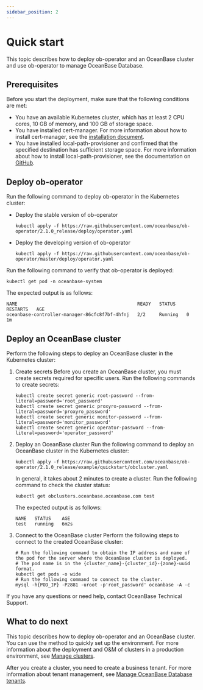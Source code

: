 ```yaml
---
sidebar_position: 2
---
```


# Quick start

This topic describes how to deploy ob-operator and an OceanBase cluster and use ob-operator to manage OceanBase Database.

## Prerequisites

Before you start the deployment, make sure that the following conditions are met:

- You have an available Kubernetes cluster, which has at least 2 CPU cores, 10 GB of memory, and 100 GB of storage space.
- You have installed cert-manager. For more information about how to install cert-manager, see the [installation document](https://cert-manager.io/docs/installation/).
- You have installed local-path-provisioner and confirmed that the specified destination has sufficient storage space. For more information about how to install local-path-provisioner, see the documentation on [GitHub](https://github.com/rancher/local-path-provisioner).

## Deploy ob-operator

Run the following command to deploy ob-operator in the Kubernetes cluster:

- Deploy the stable version of ob-operator

   ```shell
   kubectl apply -f https://raw.githubusercontent.com/oceanbase/ob-operator/2.1.0_release/deploy/operator.yaml
   ```

- Deploy the developing version of ob-operator

   ```shell
   kubectl apply -f https://raw.githubusercontent.com/oceanbase/ob-operator/master/deploy/operator.yaml
   ```

Run the following command to verify that ob-operator is deployed:

```shell
kubectl get pod -n oceanbase-system
```

The expected output is as follows:

```shell
NAME                                            READY   STATUS    RESTARTS   AGE
oceanbase-controller-manager-86cfc8f7bf-4hfnj   2/2     Running   0          1m
```

## Deploy an OceanBase cluster

Perform the following steps to deploy an OceanBase cluster in the Kubernetes cluster:

1. Create secrets
   Before you create an OceanBase cluster, you must create secrets required for specific users. Run the following commands to create secrets:

   ```shell
   kubectl create secret generic root-password --from-literal=password='root_password'
   kubectl create secret generic proxyro-password --from-literal=password='proxyro_password'
   kubectl create secret generic monitor-password --from-literal=password='monitor_password'
   kubectl create secret generic operator-password --from-literal=password='operator_password'
   ```

2. Deploy an OceanBase cluster
   Run the following command to deploy an OceanBase cluster in the Kubernetes cluster:

   ```shell
   kubectl apply -f https://raw.githubusercontent.com/oceanbase/ob-operator/2.1.0_release/example/quickstart/obcluster.yaml
   ```

   In general, it takes about 2 minutes to create a cluster. Run the following command to check the cluster status:

   ```shell
   kubectl get obclusters.oceanbase.oceanbase.com test
   ```

   The expected output is as follows:

   ```shell
   NAME   STATUS    AGE
   test   running   6m2s
   ```

3. Connect to the OceanBase cluster
   Perform the following steps to connect to the created OceanBase cluster:

   ```shell
   # Run the following command to obtain the IP address and name of the pod for the server where the OceanBase cluster is deployed.
   # The pod name is in the {cluster_name}-{cluster_id}-{zone}-uuid format.
   kubectl get pods -o wide
   # Run the following command to connect to the cluster.
   mysql -h{POD_IP} -P2881 -uroot -p'root_password' oceanbase -A -c
   ```

If you have any questions or need help, contact OceanBase Technical Support.

## What to do next

This topic describes how to deploy ob-operator and an OceanBase cluster. You can use the method to quickly set up the environment. For more information about the deployment and O&M of clusters in a production environment, see [Manage clusters](500.ob-operator-user-guide/100.cluster-management-of-ob-operator/100.cluster-management-intro.md).

After you create a cluster, you need to create a business tenant. For more information about tenant management, see [Manage OceanBase Database tenants](500.ob-operator-user-guide/200.tenant-management-of-ob-operator/000.tenant-management-intro.md).
